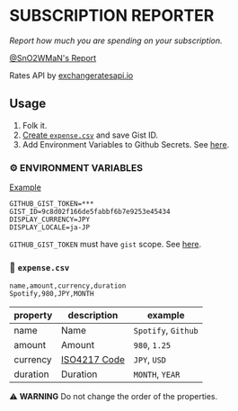 # SUBSCRIPTION REPORTER

_Report how much you are spending on your subscription._

[@SnO2WMaN's Report](https://gist.github.com/SnO2WMaN/9c8d02f166de5fabbf6b7e9253e45434#file-report-md)

Rates API by [exchangeratesapi.io](https://exchangeratesapi.io)

## Usage

1. Folk it.
2. [Create `expense.csv`](https://gist.new) and save Gist ID.
3. Add Environment Variables to Github Secrets. See [here](https://help.github.com/en/actions/configuring-and-managing-workflows/creating-and-storing-encrypted-secrets).

### ⚙️ ENVIRONMENT VARIABLES

[Example](https://gist.github.com/SnO2WMaN/9c8d02f166de5fabbf6b7e9253e45434)

```env
GITHUB_GIST_TOKEN=***
GIST_ID=9c8d02f166de5fabbf6b7e9253e45434
DISPLAY_CURRENCY=JPY
DISPLAY_LOCALE=ja-JP
```

`GITHUB_GIST_TOKEN` must have `gist` scope. See [here](https://developer.github.com/apps/building-oauth-apps/understanding-scopes-for-oauth-apps).

### 💸 `expense.csv`

```csv
name,amount,currency,duration
Spotify,980,JPY,MONTH
```

| property | description                                                         | example             |
| -------- | ------------------------------------------------------------------- | ------------------- |
| name     | Name                                                                | `Spotify`, `Github` |
| amount   | Amount                                                              | `980`, `1.25`       |
| currency | [ISO4217 Code](https://en.wikipedia.org/wiki/ISO_4217#Active_codes) | `JPY`, `USD`        |
| duration | Duration                                                            | `MONTH`, `YEAR`     |

⚠️ **WARNING** Do not change the order of the properties.
